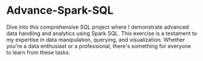 # Advance-Spark-SQL
Dive into this comprehensive SQL project where I demonstrate advanced data handling and analytics using Spark SQL. This exercise is a testament to my expertise in data manipulation, querying, and visualization. Whether you're a data enthusiast or a professional, there's something for everyone to learn from these tasks.
